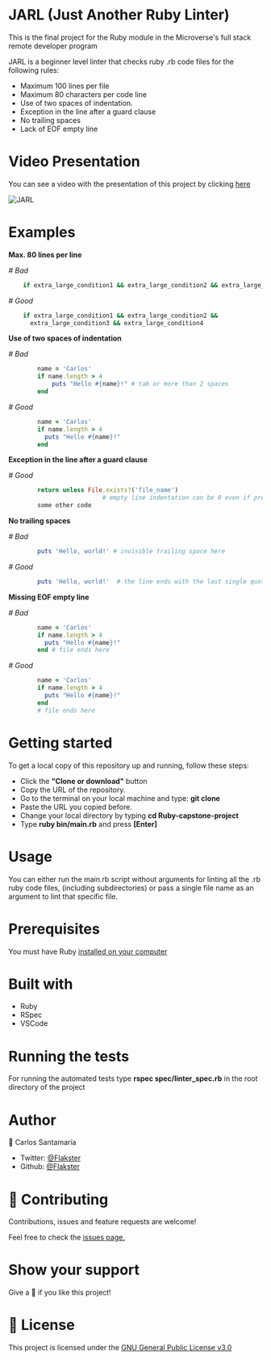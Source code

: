 # JARL (Just Another Ruby Linter)
This is the final project for the Ruby module in the Microverse's full stack remote developer program

JARL is a beginner level linter that checks ruby .rb code files for the following rules:
- Maximum 100 lines per file
- Maximum 80 characters per code line
- Use of two spaces of indentation.
- Exception in the line after a guard clause
- No trailing spaces
- Lack of EOF empty line

# Video Presentation
 You can see a video with the presentation of this project by clicking [here](https://www.loom.com/share/b3c72e55c5ba454ab53f12359fd6c9f1) 

![JARL](https://user-images.githubusercontent.com/53324035/77028766-ca9c2480-6967-11ea-967e-af28c3ae413b.png)

# Examples

**Max. 80 lines per line**

_\# Bad_
```ruby
    if extra_large_condition1 && extra_large_condition2 && extra_large_condition3 && extra_large_condition4
```
_\# Good_
```ruby
    if extra_large_condition1 && extra_large_condition2 &&
      extra_large_condition3 && extra_large_condition4
```
**Use of two spaces of indentation**

_\# Bad_
```ruby
        name = 'Carlos'
        if name.length > 4
            puts "Hello #{name}!" # tab or more than 2 spaces 
        end
```
_\# Good_
```ruby
        name = 'Carlos'
        if name.length > 4
          puts "Hello #{name}!"
        end
```
**Exception in the line after a guard clause**

_\# Good_
```ruby
        return unless File.exists?('file_name')
                          # empty line indentation can be 0 even if previous line is 4
        some other code
 ```
 **No trailing spaces**

_\# Bad_
```ruby
        puts 'Hello, world!' # invisible trailing space here
```
_\# Good_
```ruby
        puts 'Hello, world!'  # the line ends with the last single quote
```
**Missing  EOF empty line**

_\# Bad_
```ruby
        name = 'Carlos'
        if name.length > 4
          puts "Hello #{name}!"
        end # file ends here
```
_\# Good_
```ruby
        name = 'Carlos'
        if name.length > 4
          puts "Hello #{name}!"
        end
        # file ends here
```
# Getting started

To get a local copy of this repository up and running, follow these steps: 

- Click the **"Clone or download"** button
- Copy the URL of the repository. 
- Go to the terminal on your local machine and type: **git clone** 
- Paste the URL you copied before. 
- Change your local directory by typing **cd Ruby-capstone-project**
- Type **ruby bin/main.rb** and press **[Enter]**

# Usage

You can either run the main.rb script without arguments for linting all the .rb ruby code files,
(including subdirectories) or pass a single file name as an argument to lint that specific file.  

# Prerequisites
  
 You must have Ruby [installed on your computer](https://www.ruby-lang.org/en/documentation/installation/)
 
 # Built with

- Ruby
- RSpec
- VSCode
 
 # Running the tests

For running the automated tests type **rspec spec/linter_spec.rb** in the root
directory of the project
 
 # Author
 
 👤 Carlos Santamaría

* Twitter: [@Flakster ](https://twitter.com/Flakster )
* Github: [@Flakster](https://github.com/Flakster)

# 🤝 Contributing

Contributions, issues and feature requests are welcome!

Feel free to check the [issues page.](https://github.com/Flakster/Ruby-capstone-project/issues)

# Show your support

Give a 🌟 if you like this project!

# 📝 License

 This project is licensed under the [GNU General Public License v3.0](https://github.com/Flakster/Ruby-capstone-project/blob/linter/LICENSE)

  
